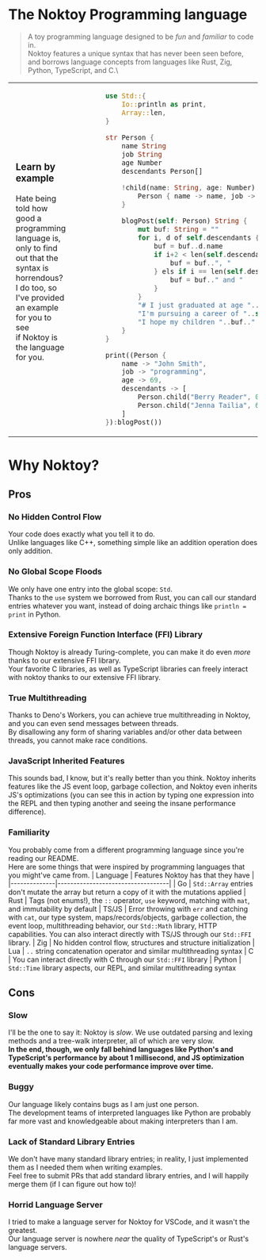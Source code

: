 # The Noktoy Programming language
> A toy programming language designed to be *fun* and *familiar* to code in.\
Noktoy features a unique syntax that has never been seen before, and borrows language concepts from languages like Rust, Zig, Python, TypeScript, and C.\
<table>
  <tr>
    <td style="vertical-align: center; width: 50%; padding-left: 15px; padding-right: 40px;">
      <h3>Learn by example</h3>
      <p>Hate being told how good a programming language is,<br>
      only to find out that the syntax is horrendous?<br>
      I do too, so I've provided an example for you to see<br>
      if Noktoy is the language for you.
      </p>
    </td>
    <td style="vertical-align: center; padding-left: 40px; padding-right: 0px; width: 50%;">
      
```rs
use Std::{
    Io::println as print,
    Array::len,
}

str Person {
    name String
    job String
    age Number
    descendants Person[]

    !child(name: String, age: Number) Person {
        Person { name -> name, job -> "Jobless", age -> age, descendants -> [] }
    }

    blogPost(self: Person) String {
        mut buf: String = ""
        for i, d of self.descendants {
            buf = buf..d.name
            if i+2 < len(self.descendants) {
                buf = buf..", "
            } els if i == len(self.descendants)-2 {
                buf = buf.." and "
            }
        }
        "# I just graduated at age "..self.age.."!\n"..
        "I'm pursuing a career of "..self.job..".\n"..
        "I hope my children "..buf.." have a bright future ahead of them!"
    }
}

print((Person { 
    name -> "John Smith", 
    job -> "programming",
    age -> 69, 
    descendants -> [
        Person.child("Berry Reader", 0.420),
        Person.child("Jenna Tailia", 6.7)
    ]
}):blogPost())
```
  </tr>
</table>

# Why Noktoy?
## Pros

### No Hidden Control Flow
Your code does exactly what you tell it to do.\
Unlike languages like C++, something simple like an addition operation does only addition.

### No Global Scope Floods
We only have one entry into the global scope: `Std`.\
Thanks to the `use` system we borrowed from Rust, you can call our standard entries whatever you want, instead of doing archaic things like `println = print` in Python.

### Extensive Foreign Function Interface (FFI) Library
Though Noktoy is already Turing-complete, you can make it do even *more* thanks to our extensive FFI library.\
Your favorite C libraries, as well as TypeScript libraries can freely interact with noktoy thanks to our extensive FFI library.

### True Multithreading
Thanks to Deno's Workers, you can achieve true multithreading in Noktoy, and you can even send messages between threads.\
By disallowing any form of sharing variables and/or other data between threads, you cannot make race conditions.

### JavaScript Inherited Features
This sounds bad, I know, but it's really better than you think. Noktoy inherits features like the JS event loop, garbage collection, and Noktoy even inherits JS's optimizations (you can see this in action by typing one expression into the REPL and then typing another and seeing the insane performance difference).


### Familiarity
You probably come from a different programming language since you're reading our README.\
Here are some things that were inspired by programming languages that you might've came from.
| Language     | Features Noktoy has that they have |
|--------------|-----------------------------------|
| Go           | `Std::Array` entries don't mutate the array but return a copy of it with the mutations applied
| Rust         | Tags (not enums!), the `::` operator, `use` keyword, matching with `mat`, and immutability by default
| TS/JS        | Error throwing with `err` and catching with `cat`, our type system, maps/records/objects, garbage collection, the event loop, multithreading behavior, our `Std::Math` library, HTTP capabilities. You can also interact directly with TS/JS through our `Std::FFI` library.
| Zig          | No hidden control flow, structures and structure initialization
| Lua          | `..` string concatenation operator and similar multithreading syntax
| C            | You can interact directly with C through our `Std::FFI` library
| Python       | `Std::Time` library aspects, our REPL, and similar multithreading syntax

## Cons
### Slow
I'll be the one to say it: Noktoy is *slow*. We use outdated parsing and lexing methods and a tree-walk interpreter, all of which are very slow.\
**In the end, though, we only fall behind languages like Python's and TypeScript's performance by about 1 millisecond, and JS optimization eventually makes your code performance improve over time.**

### Buggy
Our language likely contains bugs as I am just one person.\
The development teams of interpreted languages like Python are probably far more vast and knowledgeable about making interpreters than I am.

### Lack of Standard Library Entries
We don't have many standard library entries; in reality, I just implemented them as I needed them when writing examples.\
Feel free to submit PRs that add standard library entries, and I will happily merge them (if I can figure out how to)!

### Horrid Language Server
I tried to make a language server for Noktoy for VSCode, and it wasn't the greatest.\
Our language server is nowhere *near* the quality of TypeScript's or Rust's language servers.